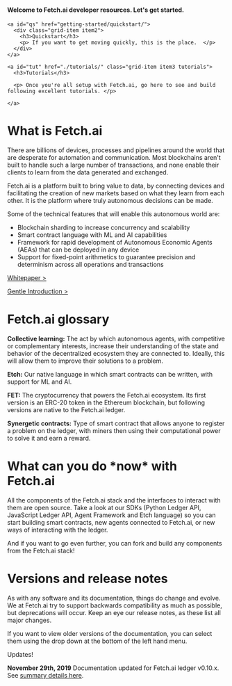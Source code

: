 <div id="qst" class="grid-container">
  <div class="grid-item item1">
    <h4>Welcome to Fetch.ai developer resources. Let's get started.</h4>
  </div>

    <a id="qs" href="getting-started/quickstart/">
      <div class="grid-item item2">
        <h3>Quickstart</h3>
        <p> If you want to get moving quickly, this is the place.  </p>
      </div>
    </a>
    
    <a id="tut" href="./tutorials/" class="grid-item item3 tutorials">
      <h3>Tutorials</h3>
            
      <p> Once you're all setup with Fetch.ai, go here to see and build following excellent tutorials. </p>

    </a>

  <div class="grid-item item_whole_row no-padding">
    <h1>What is Fetch.ai</h1>
    <p>There are billions of devices, processes and pipelines around the world that are desperate for automation and communication. Most blockchains aren't built to handle such a large number of transactions, and none enable their clients to learn from the data generated and exchanged.</p>
    <p>Fetch.ai is a platform built to bring value to data, by connecting devices and facilitating the creation of new markets based on what they learn from each other. It is the platform where truly autonomous decisions can be made.</p>
    <p>Some of the technical features that will enable this autonomous world are:</p>
    <ul>
      <li>Blockchain sharding to increase concurrency and scalability</li>
      <li>Smart contract language with ML and AI capabilities</li>
      <li>Framework for rapid development of Autonomous Economic Agents (AEAs) that can be deployed in any device</li>
      <li>Support for fixed-point arithmetics to guarantee precision and determinism across all operations and transactions</li>
    </ul>
    <p><a href="https://fetch.ai/wp-content/uploads/2019/10/technical-introduction.pdf">Whitepaper > </a></p> 
    <p><a href="https://medium.com/fetch-ai/a-gentle-introduction-to-the-fetch-ai-framework-990b487de4d">Gentle Introduction > </a></p>
  </div>

  <div class="grid-item item_whole_row no-padding">
    <h1>Fetch.ai glossary</h1>
    <p><strong>Collective learning:</strong> The act by which autonomous agents, with competitive or complementary interests, increase their understanding of the state and behavior of the decentralized ecosystem they are connected to. Ideally, this will allow them to improve their solutions to a problem.</p>
    <p><strong>Etch:</strong> Our native language in which smart contracts can be written, with support for ML and AI.</p>
    <p><strong>FET:</strong> The cryptocurrency that powers the Fetch.ai ecosystem. Its first version is an ERC-20 token in the Ethereum blockchain, but following versions are native to the Fetch.ai ledger.</p>
    <p><strong>Synergetic contracts:</strong> Type of smart contract that allows anyone to register a problem on the ledger, with miners then using their computational power to solve it and earn a reward.</p>
  </div>

  <div class="grid-item item_whole_row no-padding">
    <h1>What can you do *now* with Fetch.ai</h1>
    <p>All the components of the Fetch.ai stack and the interfaces to interact with them are open source. Take a look at our SDKs (Python Ledger API, JavaScript Ledger API, Agent Framework and Etch language) so you can start building smart contracts, new agents connected to Fetch.ai, or new ways of interacting with the ledger.</p>
    <p>And if you want to go even further, you can fork and build any components from the Fetch.ai stack!</p>
  </div>

  <div class="grid-item item_whole_row no-padding">
    <h1>Versions and release notes</h1>
    <p>As with any software and its documentation, things do change and evolve. We at Fetch.ai try to support backwards compatibility as much as possible, but deprecations will occur. Keep an eye our release notes, as these list all major changes.</p>
    <p>If you want to view older versions of the documentation, you can select them using the drop down at the bottom of the left hand menu.</p>
  </div>
</div>

<!--/div--><!-- One closing div too many-->
<!-- stuff outside of tags (added a pre for now -->

<div class="admonition note">
  <p class="admonition-title">Updates!</p>
  <p><strong>November 29th, 2019</strong>
  Documentation updated for Fetch.ai ledger v0.10.x. See <a href="summary" target="_blank">summary details here</a>.</p>
</div>

<br/>
